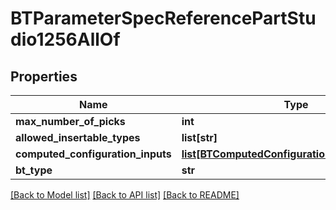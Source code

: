 # BTParameterSpecReferencePartStudio1256AllOf

## Properties
Name | Type | Description | Notes
------------ | ------------- | ------------- | -------------
**max_number_of_picks** | **int** |  | [optional] 
**allowed_insertable_types** | **list[str]** |  | [optional] 
**computed_configuration_inputs** | [**list[BTComputedConfigurationInputSpec2525]**](BTComputedConfigurationInputSpec2525.md) |  | [optional] 
**bt_type** | **str** |  | [optional] 

[[Back to Model list]](../README.md#documentation-for-models) [[Back to API list]](../README.md#documentation-for-api-endpoints) [[Back to README]](../README.md)


